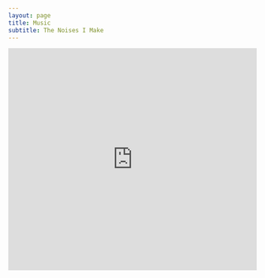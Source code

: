 ```yaml
---
layout: page
title: Music
subtitle: The Noises I Make
---
```



<iframe width="100%" height="450" scrolling="yes" frameborder="no" src="https://w.soundcloud.com/player/?url=https%3A//api.soundcloud.com/users/51035907&amp;auto_play=false&amp;hide_related=false&amp;show_comments=true&amp;show_user=true&amp;show_reposts=false&amp;visual=true"></iframe>